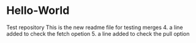 # Hello-World
Test repository
This is the new readme file for testing merges
4. a line added to check the fetch opetion
5. a line added to check the pull option
